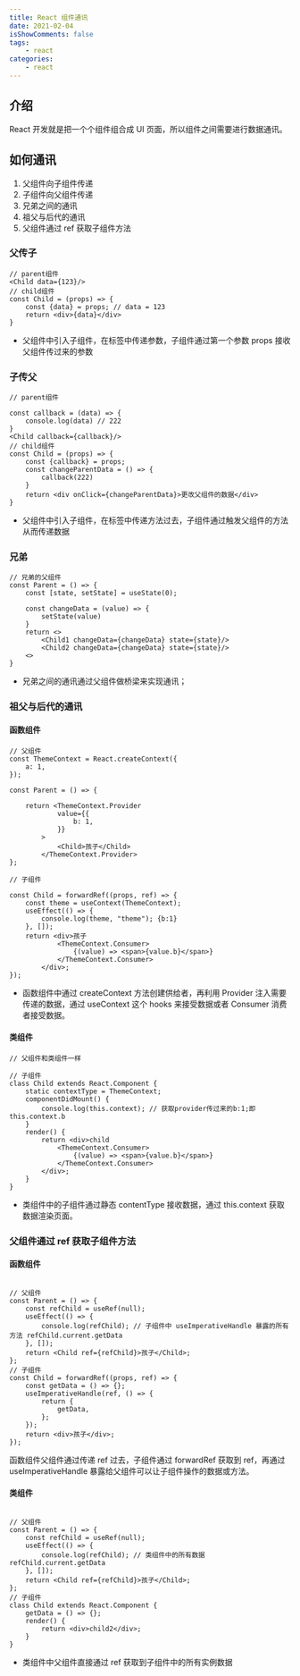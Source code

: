 ```yaml
---
title: React 组件通讯
date: 2021-02-04
isShowComments: false
tags:
    - react
categories:
    - react
---
```


## 介绍

React 开发就是把一个个组件组合成 UI 页面，所以组件之间需要进行数据通讯。

## 如何通讯

1. 父组件向子组件传递
2. 子组件向父组件传递
3. 兄弟之间的通讯
4. 祖父与后代的通讯
5. 父组件通过 ref 获取子组件方法

### 父传子

```
// parent组件
<Child data={123}/>
// child组件
const Child = (props) => {
    const {data} = props; // data = 123
    return <div>{data}</div>
}
```

-   父组件中引入子组件，在标签中传递参数，子组件通过第一个参数 props 接收父组件传过来的参数

### 子传父

```
// parent组件

const callback = (data) => {
    console.log(data) // 222
}
<Child callback={callback}/>
// child组件
const Child = (props) => {
    const {callback} = props;
    const changeParentData = () => {
        callback(222)
    }
    return <div onClick={changeParentData}>更改父组件的数据</div>
}
```

-   父组件中引入子组件，在标签中传递方法过去，子组件通过触发父组件的方法从而传递数据

### 兄弟

```
// 兄弟的父组件
const Parent = () => {
    const [state, setState] = useState(0);

    const changeData = (value) => {
        setState(value)
    }
    return <>
        <Child1 changeData={changeData} state={state}/>
        <Child2 changeData={changeData} state={state}/>
    <>
}
```

-   兄弟之间的通讯通过父组件做桥梁来实现通讯；

### 祖父与后代的通讯

#### 函数组件

```
// 父组件
const ThemeContext = React.createContext({
	a: 1,
});

const Parent = () => {

	return <ThemeContext.Provider
			value={{
				b: 1,
			}}
		>
			<Child>孩子</Child>
		</ThemeContext.Provider>
};

// 子组件

const Child = forwardRef((props, ref) => {
    const theme = useContext(ThemeContext);
    useEffect(() => {
        console.log(theme, "theme"); {b:1}
    }, []);
    return <div>孩子
            <ThemeContext.Consumer>
				{(value) => <span>{value.b}</span>}
			</ThemeContext.Consumer>
        </div>;
});

```

-   函数组件中通过 createContext 方法创建供给者，再利用 Provider 注入需要传递的数据，通过 useContext 这个 hooks 来接受数据或者 Consumer 消费者接受数据。

#### 类组件

```
// 父组件和类组件一样

// 子组件
class Child extends React.Component {
	static contextType = ThemeContext;
	componentDidMount() {
		console.log(this.context); // 获取provider传过来的b:1;即this.context.b
	}
	render() {
		return <div>child
            <ThemeContext.Consumer>
				{(value) => <span>{value.b}</span>}
			</ThemeContext.Consumer>
        </div>;
	}
}
```

-   类组件中的子组件通过静态 contentType 接收数据，通过 this.context 获取数据渲染页面。

### 父组件通过 ref 获取子组件方法

#### 函数组件

```

// 父组件
const Parent = () => {
    const refChild = useRef(null);
    useEffect(() => {
        console.log(refChild); // 子组件中 useImperativeHandle 暴露的所有方法 refChild.current.getData
    }, []);
    return <Child ref={refChild}>孩子</Child>;
};
// 子组件
const Child = forwardRef((props, ref) => {
    const getData = () => {};
    useImperativeHandle(ref, () => {
        return {
            getData,
        };
    });
    return <div>孩子</div>;
});

```

函数组件父组件通过传递 ref 过去，子组件通过 forwardRef 获取到 ref，再通过 useImperativeHandle 暴露给父组件可以让子组件操作的数据或方法。

#### 类组件

```

// 父组件
const Parent = () => {
    const refChild = useRef(null);
    useEffect(() => {
        console.log(refChild); // 类组件中的所有数据 refChild.current.getData
    }, []);
    return <Child ref={refChild}>孩子</Child>;
};
// 子组件
class Child extends React.Component {
    getData = () => {};
    render() {
        return <div>child2</div>;
    }
}

```

-   类组件中父组件直接通过 ref 获取到子组件中的所有实例数据

